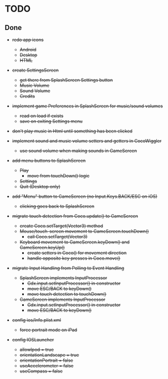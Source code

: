 # TODO
  
## Done
      
  + ~~redo app icons~~
      - ~~Android~~
      - ~~Desktop~~
      - ~~HTML~~
  
  + ~~create SettingsScreen~~
      - ~~get there from SplashScreen Settings button~~
      - ~~Music Volume~~
      - ~~Sound Volume~~
      - ~~Credits~~
  
  + ~~implement game Preferences in SplashScreen for music/sound volumes~~
      - ~~read on load if exists~~
      - ~~save on exiting Settings menu~~
      
  + ~~don't play music in Html until something has been clicked~~
      
  + ~~implement sound and music volume setters and getters in CocoWiggler~~
      - ~~use sound volume when making sounds in GameScreen~~
  
  + ~~add menu buttons to SplashScreen~~
      - ~~Play~~
          - ~~move from touchDown() logic~~
      - ~~Settings~~
      - ~~Quit (Desktop only)~~
  
  + ~~add "Menu" button to GameScreen (no Input.Keys.BACK/ESC on iOS)~~
      - ~~clicking goes back to SplashScreen~~

  + ~~migrate touch detection from Coco.update() to GameScreen~~
      - ~~create Coco.setTarget(Vector3) method~~
      - ~~Mouse/touch-screen movement to GameScreen.touchDown()~~
          - ~~call Coco.setTarget(Vector3)~~
      - ~~Keyboard movement to GameScreen.keyDown() and GameScreen.keyUp()~~
          - ~~create setters in Coco() for movement direction~~
          - ~~handle opposite key presses in Coco.move()~~

  + ~~migrate Input Handling from Polling to Event Handling~~
      - ~~SplashScreen implements InputProcessor~~
          - ~~Gdx.input.setInputProcessor() in constructor~~
          - ~~move ESC/BACK to keyDown()~~
          - ~~move touch detection to touchDown()~~
      - ~~GameScreen implements InputProcessor~~
          - ~~Gdx.input.setInputProcessor() in constructor~~
          - ~~move ESC/BACK to keyDown()~~

  + ~~config ios/Info.plist.xml~~
      - ~~force portrait mode on iPad~~
      
  + ~~config IOSLauncher~~
      - ~~allowIpod = true~~
      - ~~orientationLandscape = true~~
      - ~~orientationPortrait = false~~
      - ~~useAccelerometer = false~~
      - ~~useCompass = false~~